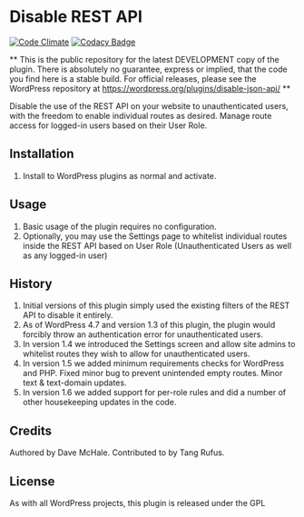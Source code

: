 # Disable REST API

[![Code Climate](https://codeclimate.com/github/dmchale/disable-json-api/badges/gpa.svg)](https://codeclimate.com/github/dmchale/disable-json-api) [![Codacy Badge](https://app.codacy.com/project/badge/Grade/9d636a2e10534acc98531cde0625a7e7)](https://www.codacy.com/gh/dmchale/disable-json-api/dashboard?utm_source=github.com&amp;utm_medium=referral&amp;utm_content=dmchale/disable-json-api&amp;utm_campaign=Badge_Grade)

** This is the public repository for the latest DEVELOPMENT copy of the plugin. There is absolutely no guarantee, 
express or implied, that the code you find here is a stable build. For official releases, please see the 
WordPress repository at https://wordpress.org/plugins/disable-json-api/ **
  
Disable the use of the REST API on your website to unauthenticated users, with the freedom to enable individual
routes as desired. Manage route access for logged-in users based on their User Role.

## Installation
1. Install to WordPress plugins as normal and activate.
## Usage
1. Basic usage of the plugin requires no configuration.
2. Optionally, you may use the Settings page to whitelist individual routes inside the REST API based on User Role (Unauthenticated Users as well as any logged-in user)
## History
1. Initial versions of this plugin simply used the existing filters of the REST API to disable it entirely.
2. As of WordPress 4.7 and version 1.3 of this plugin, the plugin would forcibly throw an authentication error for 
unauthenticated users. 
3. In version 1.4 we introduced the Settings screen and allow site admins to whitelist routes 
they wish to allow for unauthenticated users.
4. In version 1.5 we added minimum requirements checks for WordPress and PHP. Fixed minor bug to prevent unintended 
empty routes. Minor text & text-domain updates. 
5. In version 1.6 we added support for per-role rules and did a number of other housekeeping updates in the code.
## Credits
Authored by Dave McHale. Contributed to by Tang Rufus.
## License
As with all WordPress projects, this plugin is released under the GPL 
